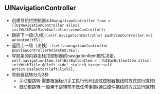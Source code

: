 ## UINavigationController

- 创建导航栏控制器:`UINavigationController *nav = [[UINavigationController alloc] initWithRootViewController:viewController];`
- 跳转下一级(入栈):`[self.navigationController pushViewController:vc2 animated:YES];`
- 返回上一级（出栈）:`[self.navigationController popViewControllerAnimated:YES];`
- 导航条的内容由栈顶控制器的navigationItem属性决定。`    self.navigationItem.leftBarButtonItem = [[UIBarButtonItem alloc] initWithTitle:@"left side" style:0 target:self action:@selector(leftClick)];`
- 导航器跳转分为2种
    - 手动型跳转:需要根据标识手工执行代码(通过控制器拖线的方式进行跳转)
    - 自动型跳转:一般用于跳转前不做任何事情(通过控件拖线的方式进行跳转)